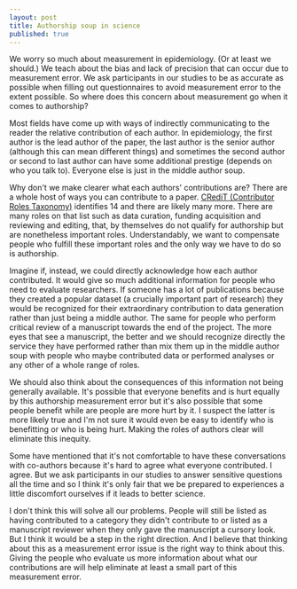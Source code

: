 ```yaml
---
layout: post
title: Authorship soup in science
published: true
---
```


We worry so much about measurement in epidemiology. (Or at least we should.) We teach about the bias and lack of precision that can occur due to measurement error. We ask participants in our studies to be as accurate as possible when filling out questionnaires to avoid measurement error to the extent possible. So where does this concern about measurement go when it comes to authorship?

Most fields have come up with ways of indirectly communicating to the reader the relative contribution of each author. In epidemiology, the first author is the lead author of the paper, the last author is the senior author (although this can mean different things) and sometimes the second author or second to last author can have some additional prestige (depends on who you talk to). Everyone else is just in the middle author soup.

Why don't we make clearer what each authors' contributions are? There are a whole host of ways you can contribute to a paper. [CRediT (Contributor Roles Taxonomy)](https://www.casrai.org/credit.html) identifies 14 and there are likely many more. There are many roles on that list such as data curation, funding acquisition and reviewing and editing, that, by themselves do not qualify for authorship but are nonetheless important roles. Understandably, we want to compensate people who fulfill these important roles and the only way we have to do so is authorship.

Imagine if, instead, we could directly acknowledge how each author contributed. It would give so much additional information for people who need to evaluate researchers. If someone has a lot of publications because they created a popular dataset (a crucially important part of research) they would be recognized for their extraordinary contribution to data generation rather than just being a middle author. The same for people who perform critical review of a manuscript towards the end of the project. The more eyes that see a manuscript, the better and we should recognize directly the service they have performed rather than mix them up in the middle author soup with people who maybe contributed data or performed analyses or any other of a whole range of roles. 

We should also think about the consequences of this information not being generally available. It's possible that everyone benefits and is hurt equally by this authorship measurement error but it's also possible that some people benefit while are people are more hurt by it. I suspect the latter is more likely true and I'm not sure it would even be easy to identify who is benefitting or who is being hurt. Making the roles of authors clear will eliminate this inequity. 

Some have mentioned that it's not comfortable to have these conversations with co-authors because it's hard to agree what everyone contributed. I agree. But we ask participants in our studies to answer sensitive questions all the time and so I think it's only fair that we be prepared to experiences a little discomfort ourselves if it leads to better science.

I don't think this will solve all our problems. People will still be listed as having contributed to a category they didn't contribute to or listed as a manuscript reviewer when they only gave the manuscript a cursory look. But I think it would be a step in the right direction. And I believe that thinking about this as a measurement error issue is the right way to think about this. Giving the people who evaluate us more information about what our contributions are will help eliminate at least a small part of this measurement error. 
